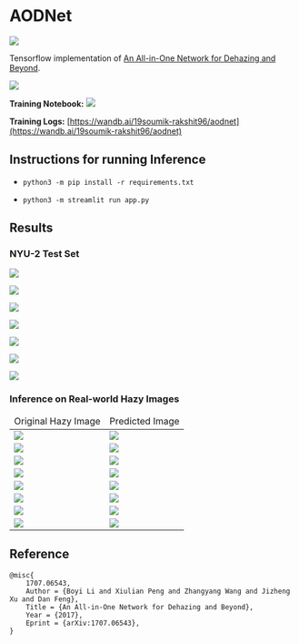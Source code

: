 # AODNet

[![](https://static.streamlit.io/badges/streamlit_badge_black_white.svg)](https://share.streamlit.io/soumik12345/aodnet/app.py)

Tensorflow implementation of [An All-in-One Network for Dehazing and Beyond](https://arxiv.org/pdf/1707.06543.pdf).

![](./assets/aodnet_architecture.jpg)

**Training Notebook:** [![](https://colab.research.google.com/assets/colab-badge.svg)](https://colab.research.google.com/github/soumik12345/AODNet/blob/master/notebooks/AODnet_Train.ipynb)

**Training Logs:** [https://wandb.ai/19soumik-rakshit96/aodnet](https://wandb.ai/19soumik-rakshit96/aodnet)

## Instructions for running Inference

- `python3 -m pip install -r requirements.txt`

- `python3 -m streamlit run app.py`

## Results

### NYU-2 Test Set

![](assets/test_set/pred_1.png)

![](assets/test_set/pred_2.png)

![](assets/test_set/pred_3.png)

![](assets/test_set/pred_4.png)

![](assets/test_set/pred_8.png)

![](assets/test_set/pred_10.png)

![](assets/test_set/pred_11.png)

### Inference on Real-world Hazy Images

<table>
    <thead>
        <td>
            Original Hazy Image
        </td>
        <td>
            Predicted Image
        </td>
    </thead>
    <tbody>
        <tr>
            <td><img src="assets/sample_test_images/sample_image_1.jpg"></td>
            <td><img src="assets/sample_pred_images/sample_pred_1.jpeg"></td>
        </tr>
        <tr>
            <td><img src="assets/sample_test_images/sample_image_2.jpg"></td>
            <td><img src="assets/sample_pred_images/sample_pred_2.jpeg"></td>
        </tr>
        <tr>
            <td><img src="assets/sample_test_images/sample_image_3.jpg"></td>
            <td><img src="assets/sample_pred_images/sample_pred_3.jpeg"></td>
        </tr>
        <tr>
            <td><img src="assets/sample_test_images/sample_image_4.jpg"></td>
            <td><img src="assets/sample_pred_images/sample_pred_4.jpeg"></td>
        </tr>
        <tr>
            <td><img src="assets/sample_test_images/sample_image_5.jpg"></td>
            <td><img src="assets/sample_pred_images/sample_pred_5.jpeg"></td>
        </tr>
        <tr>
            <td><img src="assets/sample_test_images/sample_image_6.jpg"></td>
            <td><img src="assets/sample_pred_images/sample_pred_6.jpeg"></td>
        </tr>
        <tr>
            <td><img src="assets/sample_test_images/sample_image_7.jpg"></td>
            <td><img src="assets/sample_pred_images/sample_pred_7.jpeg"></td>
        </tr>
        <tr>
            <td><img src="assets/sample_test_images/sample_image_8.jpg"></td>
            <td><img src="assets/sample_pred_images/sample_pred_8.jpeg"></td>
        </tr>
    </tbody>
</table>

## Reference

```
@misc{
    1707.06543,
    Author = {Boyi Li and Xiulian Peng and Zhangyang Wang and Jizheng Xu and Dan Feng},
    Title = {An All-in-One Network for Dehazing and Beyond},
    Year = {2017},
    Eprint = {arXiv:1707.06543},
}
```
